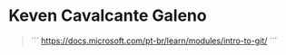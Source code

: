 <h1> Keven Cavalcante Galeno </h1>


 >´´´ https://docs.microsoft.com/pt-br/learn/modules/intro-to-git/ ´´´
